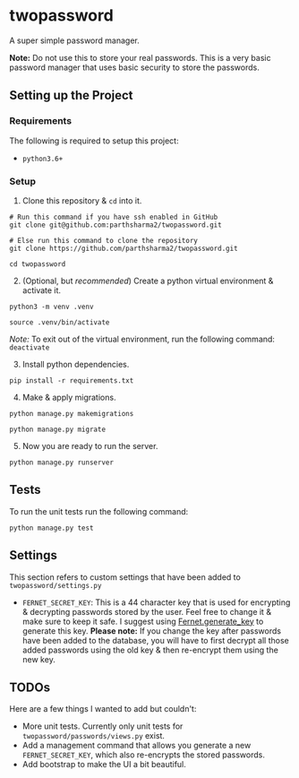 # twopassword
A super simple password manager.

**Note:** Do not use this to store your real passwords. This is a very basic password manager that uses basic security to store the passwords.

## Setting up the Project

### Requirements
The following is required to setup this project:
- `python3.6+`

### Setup
1. Clone this repository & `cd` into it.
```
# Run this command if you have ssh enabled in GitHub
git clone git@github.com:parthsharma2/twopassword.git

# Else run this command to clone the repository
git clone https://github.com/parthsharma2/twopassword.git
```

```
cd twopassword
```

2. (Optional, but *recommended*) Create a python virtual environment & activate it.
```
python3 -m venv .venv
```
```
source .venv/bin/activate
```
*Note:* To exit out of the virtual environment, run the following command: `deactivate`

3. Install python dependencies.
```
pip install -r requirements.txt
```

4. Make & apply migrations.
```
python manage.py makemigrations
```
```
python manage.py migrate
```

5. Now you are ready to run the server.
```
python manage.py runserver
```

## Tests
To run the unit tests run the following command:
```
python manage.py test
```

## Settings
This section refers to custom settings that have been added to `twopassword/settings.py`
- `FERNET_SECRET_KEY`: This is a 44 character key that is used for encrypting & decrypting passwords stored by the user. Feel free to change it & make sure to keep it safe. I suggest using [Fernet.generate_key](https://cryptography.io/en/latest/fernet/#cryptography.fernet.Fernet.generate_key) to generate this key. **Please note:** If you change the key after passwords have been added to the database, you will have to first decrypt all those added passwords using the old key & then re-encrypt them using the new key.

## TODOs

Here are a few things I wanted to add but couldn't:

- More unit tests. Currently only unit tests for `twopassword/passwords/views.py` exist.
-  Add a management command that allows you generate a new `FERNET_SECRET_KEY`, which also re-encrypts the stored passwords.
- Add bootstrap to make the UI a bit beautiful.